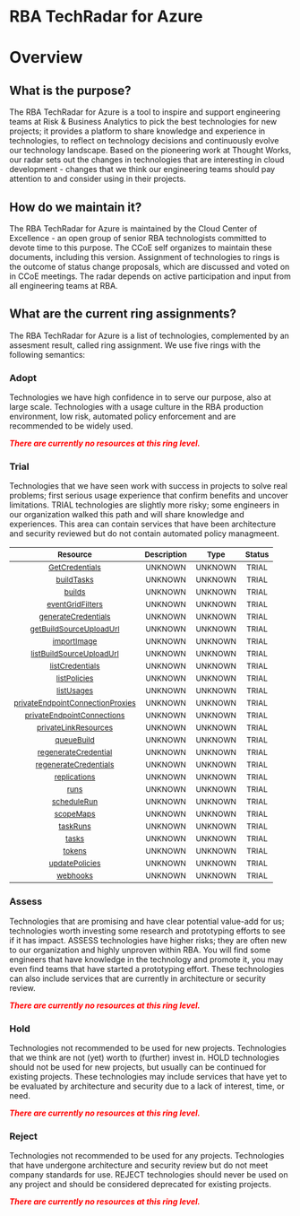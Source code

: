 
RBA TechRadar for Azure
=======================

# Overview

## What is the purpose?


The RBA TechRadar for Azure is a tool to inspire and support engineering teams at Risk & Business Analytics to pick the best technologies for new projects; it provides a platform to share knowledge and experience in technologies, to reflect on technology decisions and continuously evolve our technology landscape.  Based on the pioneering work at Thought Works, our radar sets out the changes in technologies that are interesting in cloud development - changes that we think our engineering teams should pay attention to and consider using in their projects.
## How do we maintain it?


The RBA TechRadar for Azure is maintained by the Cloud Center of Excellence - an open group of senior RBA technologists committed to devote time to this purpose.  The CCoE self organizes to maintain these documents, including this version.  Assignment of technologies to rings is the outcome of status change proposals, which are discussed and voted on in CCoE meetings.  The radar depends on active participation and input from all engineering teams at RBA.
## What are the current ring assignments?


The RBA TechRadar for Azure is a list of technologies, complemented by an assesment result, called ring assignment.  We use five rings with the following semantics:
### Adopt


Technologies we have high confidence in to serve our purpose, also at large scale.  Technologies with a usage culture in the RBA production environment, low risk, automated policy enforcement and are recommended to be widely used.  
  
***<font color="red"> There are currently no resources at this ring level. </font>***
### Trial


Technologies that we have seen work with success in projects to solve real problems;  first serious usage experience that confirm benefits and uncover limitations.  TRIAL technologies are slightly more risky; some engineers in our organization walked this path and will share knowledge and experiences.  This area can contain services that have been architecture and security reviewed but do not contain automated policy managmeent.  

|<sub>Resource</sub>|<sub>Description</sub>|<sub>Type</sub>|<sub>Status</sub>|
| :---: | :---: | :---: | :---: |
|<sub>[GetCredentials](https://github.com/openrba/python-azure-techradar/tree/master/Microsoft.Network/registries/GetCredentials)</sub>|<sub>UNKNOWN</sub>|<sub>UNKNOWN</sub>|<sub>TRIAL</sub>|
|<sub>[buildTasks](https://github.com/openrba/python-azure-techradar/tree/master/Microsoft.Network/registries/buildTasks)</sub>|<sub>UNKNOWN</sub>|<sub>UNKNOWN</sub>|<sub>TRIAL</sub>|
|<sub>[builds](https://github.com/openrba/python-azure-techradar/tree/master/Microsoft.Network/registries/builds)</sub>|<sub>UNKNOWN</sub>|<sub>UNKNOWN</sub>|<sub>TRIAL</sub>|
|<sub>[eventGridFilters](https://github.com/openrba/python-azure-techradar/tree/master/Microsoft.Network/registries/eventGridFilters)</sub>|<sub>UNKNOWN</sub>|<sub>UNKNOWN</sub>|<sub>TRIAL</sub>|
|<sub>[generateCredentials](https://github.com/openrba/python-azure-techradar/tree/master/Microsoft.Network/registries/generateCredentials)</sub>|<sub>UNKNOWN</sub>|<sub>UNKNOWN</sub>|<sub>TRIAL</sub>|
|<sub>[getBuildSourceUploadUrl](https://github.com/openrba/python-azure-techradar/tree/master/Microsoft.Network/registries/getBuildSourceUploadUrl)</sub>|<sub>UNKNOWN</sub>|<sub>UNKNOWN</sub>|<sub>TRIAL</sub>|
|<sub>[importImage](https://github.com/openrba/python-azure-techradar/tree/master/Microsoft.Network/registries/importImage)</sub>|<sub>UNKNOWN</sub>|<sub>UNKNOWN</sub>|<sub>TRIAL</sub>|
|<sub>[listBuildSourceUploadUrl](https://github.com/openrba/python-azure-techradar/tree/master/Microsoft.Network/registries/listBuildSourceUploadUrl)</sub>|<sub>UNKNOWN</sub>|<sub>UNKNOWN</sub>|<sub>TRIAL</sub>|
|<sub>[listCredentials](https://github.com/openrba/python-azure-techradar/tree/master/Microsoft.Network/registries/listCredentials)</sub>|<sub>UNKNOWN</sub>|<sub>UNKNOWN</sub>|<sub>TRIAL</sub>|
|<sub>[listPolicies](https://github.com/openrba/python-azure-techradar/tree/master/Microsoft.Network/registries/listPolicies)</sub>|<sub>UNKNOWN</sub>|<sub>UNKNOWN</sub>|<sub>TRIAL</sub>|
|<sub>[listUsages](https://github.com/openrba/python-azure-techradar/tree/master/Microsoft.Network/registries/listUsages)</sub>|<sub>UNKNOWN</sub>|<sub>UNKNOWN</sub>|<sub>TRIAL</sub>|
|<sub>[privateEndpointConnectionProxies](https://github.com/openrba/python-azure-techradar/tree/master/Microsoft.Network/registries/privateEndpointConnectionProxies)</sub>|<sub>UNKNOWN</sub>|<sub>UNKNOWN</sub>|<sub>TRIAL</sub>|
|<sub>[privateEndpointConnections](https://github.com/openrba/python-azure-techradar/tree/master/Microsoft.Network/registries/privateEndpointConnections)</sub>|<sub>UNKNOWN</sub>|<sub>UNKNOWN</sub>|<sub>TRIAL</sub>|
|<sub>[privateLinkResources](https://github.com/openrba/python-azure-techradar/tree/master/Microsoft.Network/registries/privateLinkResources)</sub>|<sub>UNKNOWN</sub>|<sub>UNKNOWN</sub>|<sub>TRIAL</sub>|
|<sub>[queueBuild](https://github.com/openrba/python-azure-techradar/tree/master/Microsoft.Network/registries/queueBuild)</sub>|<sub>UNKNOWN</sub>|<sub>UNKNOWN</sub>|<sub>TRIAL</sub>|
|<sub>[regenerateCredential](https://github.com/openrba/python-azure-techradar/tree/master/Microsoft.Network/registries/regenerateCredential)</sub>|<sub>UNKNOWN</sub>|<sub>UNKNOWN</sub>|<sub>TRIAL</sub>|
|<sub>[regenerateCredentials](https://github.com/openrba/python-azure-techradar/tree/master/Microsoft.Network/registries/regenerateCredentials)</sub>|<sub>UNKNOWN</sub>|<sub>UNKNOWN</sub>|<sub>TRIAL</sub>|
|<sub>[replications](https://github.com/openrba/python-azure-techradar/tree/master/Microsoft.Network/registries/replications)</sub>|<sub>UNKNOWN</sub>|<sub>UNKNOWN</sub>|<sub>TRIAL</sub>|
|<sub>[runs](https://github.com/openrba/python-azure-techradar/tree/master/Microsoft.Network/registries/runs)</sub>|<sub>UNKNOWN</sub>|<sub>UNKNOWN</sub>|<sub>TRIAL</sub>|
|<sub>[scheduleRun](https://github.com/openrba/python-azure-techradar/tree/master/Microsoft.Network/registries/scheduleRun)</sub>|<sub>UNKNOWN</sub>|<sub>UNKNOWN</sub>|<sub>TRIAL</sub>|
|<sub>[scopeMaps](https://github.com/openrba/python-azure-techradar/tree/master/Microsoft.Network/registries/scopeMaps)</sub>|<sub>UNKNOWN</sub>|<sub>UNKNOWN</sub>|<sub>TRIAL</sub>|
|<sub>[taskRuns](https://github.com/openrba/python-azure-techradar/tree/master/Microsoft.Network/registries/taskRuns)</sub>|<sub>UNKNOWN</sub>|<sub>UNKNOWN</sub>|<sub>TRIAL</sub>|
|<sub>[tasks](https://github.com/openrba/python-azure-techradar/tree/master/Microsoft.Network/registries/tasks)</sub>|<sub>UNKNOWN</sub>|<sub>UNKNOWN</sub>|<sub>TRIAL</sub>|
|<sub>[tokens](https://github.com/openrba/python-azure-techradar/tree/master/Microsoft.Network/registries/tokens)</sub>|<sub>UNKNOWN</sub>|<sub>UNKNOWN</sub>|<sub>TRIAL</sub>|
|<sub>[updatePolicies](https://github.com/openrba/python-azure-techradar/tree/master/Microsoft.Network/registries/updatePolicies)</sub>|<sub>UNKNOWN</sub>|<sub>UNKNOWN</sub>|<sub>TRIAL</sub>|
|<sub>[webhooks](https://github.com/openrba/python-azure-techradar/tree/master/Microsoft.Network/registries/webhooks)</sub>|<sub>UNKNOWN</sub>|<sub>UNKNOWN</sub>|<sub>TRIAL</sub>|

### Assess


Technologies that are promising and have clear potential value-add for us; technologies worth investing some research and prototyping efforts to see if it has impact.  ASSESS technologies have higher risks;  they are often new to our organization and highly unproven within RBA.  You will find some engineers that have knowledge in the technology and promote it, you may even find teams that have started a prototyping effort.  These technologies can also include services that are currently in architecture or security review.  
  
***<font color="red"> There are currently no resources at this ring level. </font>***
### Hold


Technologies not recommended to be used for new projects. Technologies that we think are not (yet) worth to (further) invest in.  HOLD technologies should not be used for new projects, but usually can be continued for existing projects.  These technologies may include services that have yet to be evaluated by architecture and security due to a lack of interest, time, or need.  
  
***<font color="red"> There are currently no resources at this ring level. </font>***
### Reject


Technologies not recommended to be used for any projects. Technologies that have undergone architecture and security review but do not meet company standards for use.  REJECT technologies should never be used on any project and should be considered deprecated for existing projects.  
  
***<font color="red"> There are currently no resources at this ring level. </font>***